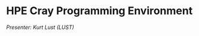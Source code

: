 # HPE Cray Programming Environment

*Presenter: Kurt Lust (LUST)*

<!--
<video src="https://462000265.lumidata.eu/1day-20230921/recordings/02_HPE_Cray_Programming_Environment.mp4" controls="controls">
</video>
-->

<!--
Additional materials

-   [Slides (PDF)](https://462000265.lumidata.eu/1day-20230921/files/LUMI-1day-20230921-02-CPE.pdf)
-   [Notes](02_CPE.md)
-->
